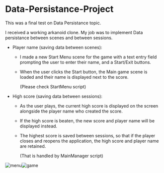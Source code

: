 # Data-Persistance-Project

This was a final test on Data Persistance topic.

I received a working arkanoid clone. My job was to implement Data persistance between scenes and between sessions.

* Player name (saving data between scenes):
  * I made a new Start Menu scene for the game with a text entry field prompting the user to enter their name, and a Start/Exit buttons.
  * When the user clicks the Start button, the Main game scene is loaded and their name is displayed next to the score. 
    
    (Please check StartMenu script)
  
* High score (saving data between sessions):
  * As the user plays, the current high score is displayed on the screen alongside the player name who created the score.
  * If the high score is beaten, the new score and player name will be displayed instead.
  * The highest score is saved between sessions, so that if the player closes and reopens the application, the high score and player name are retained.
    
    (That is handled by MainManager script)
  
![menu](https://user-images.githubusercontent.com/94176489/178108931-3b47aa74-99a8-40d9-aab6-f8ed32939030.jpg)![game](https://user-images.githubusercontent.com/94176489/178108948-753a31e2-573d-4ab6-aa07-bb7e76c27dc2.jpg)
